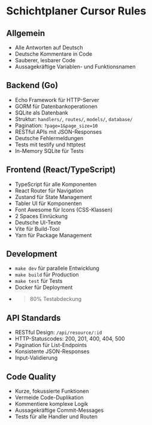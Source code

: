 # Schichtplaner Cursor Rules

## Allgemein
- Alle Antworten auf Deutsch
- Deutsche Kommentare in Code
- Sauberer, lesbarer Code
- Aussagekräftige Variablen- und Funktionsnamen

## Backend (Go)
- Echo Framework für HTTP-Server
- GORM für Datenbankoperationen
- SQLite als Datenbank
- Struktur: `handlers/`, `routes/`, `models/`, `database/`
- Pagination: `?page=1&page_size=10`
- RESTful APIs mit JSON-Responses
- Deutsche Fehlermeldungen
- Tests mit testify und httptest
- In-Memory SQLite für Tests

## Frontend (React/TypeScript)
- TypeScript für alle Komponenten
- React Router für Navigation
- Zustand für State Management
- Tabler UI für Komponenten
- Font Awesome für Icons (CSS-Klassen)
- 2 Spaces Einrückung
- Deutsche UI-Texte
- Vite für Build-Tool
- Yarn für Package Management

## Development
- `make dev` für parallele Entwicklung
- `make build` für Production
- `make test` für Tests
- Docker für Deployment
- >80% Testabdeckung

## API Standards
- RESTful Design: `/api/resource/:id`
- HTTP-Statuscodes: 200, 201, 400, 404, 500
- Pagination für List-Endpoints
- Konsistente JSON-Responses
- Input-Validierung

## Code Quality
- Kurze, fokussierte Funktionen
- Vermeide Code-Duplikation
- Kommentiere komplexe Logik
- Aussagekräftige Commit-Messages
- Tests für alle Handler und Routen 